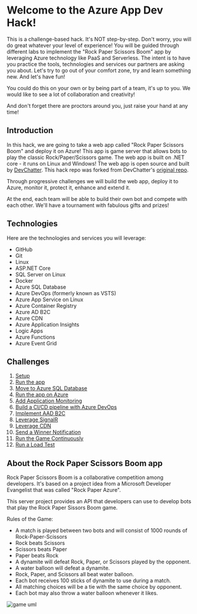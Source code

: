 # Welcome to the Azure App Dev Hack!

This is a challenge-based hack. It's NOT step-by-step. Don't worry, you will do great whatever your level of experience! You will be guided through different labs to implement the  "Rock Paper Scissors Boom" app by leveraging Azure technology like PaaS and Serverless. The intent is to have you practice the tools, technologies and services our partners are asking you about. Let's try to go out of your comfort zone, try and learn something new. And let's have fun!

You could do this on your own or by being part of a team, it's up to you. We would like to see a lot of collaboration and creativity!

And don't forget there are proctors around you, just raise your hand at any time!

## Introduction

In this hack, we are going to take a web app called "Rock Paper Scissors Boom" and deploy it on Azure! This app is game server that allows bots to play the classic Rock/Paper/Scissors game. The web app is built on .NET core - it runs on Linux and Windows! The web app is open source and built by [DevChatter](https://www.twitch.tv/devchatter). This hack repo was forked from DevChatter's [original repo](https://github.com/DevChatter/RockPaperScissorsBoom).

Through progressive challenges we will build the web app, deploy it to Azure, monitor it, protect it, enhance and extend it. 

At the end, each team will be able to build their own bot and compete with each other. We'll have a tournament with fabulous gifts and prizes! 

## Technologies

Here are the technologies and services you will leverage:
- GitHub
- Git
- Linux
- ASP.NET Core
- SQL Server on Linux
- Docker
- Azure SQL Database
- Azure DevOps (formerly known as VSTS)
- Azure App Service on Linux
- Azure Container Registry
- Azure AD B2C
- Azure CDN
- Azure Application Insights
- Logic Apps
- Azure Functions
- Azure Event Grid

## Challenges

1. [Setup](./challenges/Setup.md)
1. [Run the app](./challenges/RunTheApp.md)
1. [Move to Azure SQL Database](./challenges/MoveToAzureSql.md)
1. [Run the app on Azure](./challenges/RunOnAzure.md)
1. [Add Application Monitoring](./challenges/AddApplicationMonitoring.md)
1. [Build a CI/CD pipeline with Azure DevOps](./challenges/BuildCICDPipelineWithAzureDevOps.md)
1. [Implement AAD B2C](./challenges/ImplementAADB2C.md)
1. [Leverage SignalR](./challenges/LeverageSignalR.md)
1. [Leverage CDN](./challenges/LeverageCDN.md)
1. [Send a Winner Notification](./challenges/SendWinnerNotification.md)
1. [Run the Game Continuously](./challenges/RunTheGameContinuously.md)
1. [Run a Load Test](./challenges/RunALoadTest.md)

## About the Rock Paper Scissors Boom app

Rock Paper Scissors Boom is a collaborative competition among developers. It's based on a project idea from a Microsoft Developer Evangelist that was called "Rock Paper Azure".

This server project provides an API that developers can use to develop bots that play the Rock Paper Sissors Boom game.

Rules of the Game:
 * A match is played between two bots and will consist of 1000 rounds of Rock-Paper-Scissors
 * Rock beats Scissors
 * Scissors beats Paper
 * Paper beats Rock
 * A dynamite will defeat Rock, Paper, or Scissors played by the opponent.
 * A water balloon will defeat a dynamite.
 * Rock, Paper, and Scissors all beat water balloon.
 * Each bot receives 100 sticks of dynamite to use during a match.
 * All matching choices will be a tie with the same choice by opponent.
 * Each bot may also throw a water balloon whenever it likes.

![game uml](docs/game_diagram.png)